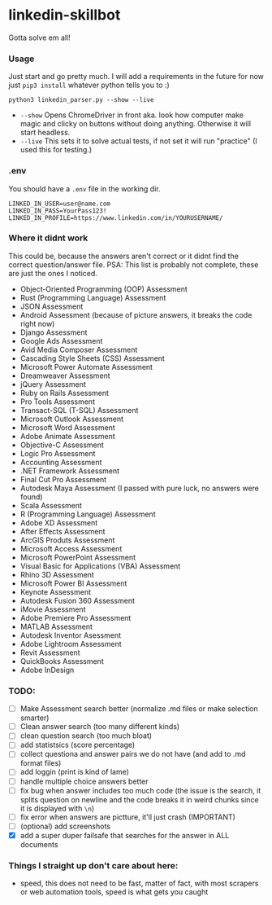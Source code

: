 # linkedin-skillbot
Gotta solve em all!

### Usage
Just start and go pretty much. I will add a requirements in the future for now just `pip3 install` whatever python tells you to :)
```
python3 linkedin_parser.py --show --live
```
 - `--show` Opens ChromeDriver in front aka. look how computer make magic and clicky on buttons without doing anything. Otherwise it will start headless.
 - `--live` This sets it to solve actual tests, if not set it will run "practice" (I used this for testing.)
### .env
You should have a `.env` file in the working dir.
```
LINKED_IN_USER=user@name.com
LINKED_IN_PASS=YourPass123!
LINKED_IN_PROFILE=https://www.linkedin.com/in/YOURUSERNAME/
```
### Where it didnt work
This could be, because the answers aren't correct or it didnt find the correct question/answer file.
PSA: This list is probably not complete, these are just the ones I noticed.
- Object-Oriented Programming (OOP) Assessment
- Rust (Programming Language) Assessment
- JSON Assessment
- Android Assessment (because of picture answers, it breaks the code right now)
- Django Assessment
- Google Ads Assessment
- Avid Media Composer Assessment
- Cascading Style Sheets (CSS) Assessment
- Microsoft Power Automate Assessment
- Dreamweaver Assessment
- jQuery Assessment 
- Ruby on Rails Assessment
- Pro Tools Assessment
- Transact-SQL (T-SQL) Assessment
- Microsoft Outlook Assessment 
- Microsoft Word Assessment
- Adobe Animate Assessment
- Objective-C Assessment
- Logic Pro Assessment
- Accounting Assessment
- .NET Framework Assessment
- Final Cut Pro Assessment
- Autodesk Maya Assessment (I passed with pure luck, no answers were found)
- Scala Assessment
- R (Programming Language) Assessment
- Adobe XD Assessment 
- After Effects Assessment
- ArcGIS Produts Assessment
- Microsoft Access Assessment
- Microsoft PowerPoint Assessment
- Visual Basic for Applications (VBA) Assessment
- Rhino 3D Assessment
- Microsoft Power BI Assessment 
- Keynote Assessment
- Autodesk Fusion 360 Assessment
- iMovie Assessment
- Adobe Premiere Pro Assessment
- MATLAB Assessment
- Autodesk Inventor Asessment
- Adobe Lightroom Assessment
- Revit Assessment
- QuickBooks Assessment
- Adobe InDesign


### TODO:
- [ ] Make Assessment search better (normalize .md files or make selection smarter)
- [ ] Clean answer search (too many different kinds)
- [ ] clean question search (too much bloat)
- [ ] add statistsics (score percentage)
- [ ] collect questiona and answer pairs we do not have (and add to .md format files)
- [ ] add loggin (print is kind of lame)
- [ ] handle multiple choice answers better
- [ ] fix bug when answer includes too much code (the issue is the search, it splits question on newline and the code breaks it in weird chunks since it is displayed with `\n`)
- [ ] fix error when answers are pictture, it'll just crash (IMPORTANT)
- [ ] (optional) add screenshots 
- [x] add a super duper failsafe that searches for the answer in ALL documents

### Things I straight up don't care about here:
- speed, this does not need to be fast, matter of fact, with most scrapers or web automation tools, speed is what gets you caught


